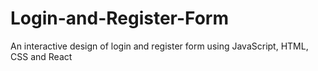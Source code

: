 # Login-and-Register-Form
An interactive design of login and register form using JavaScript, HTML, CSS and React
